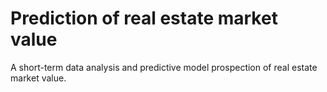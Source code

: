 # Prediction of real estate market value


A short-term data analysis and predictive model prospection of real estate market value.
